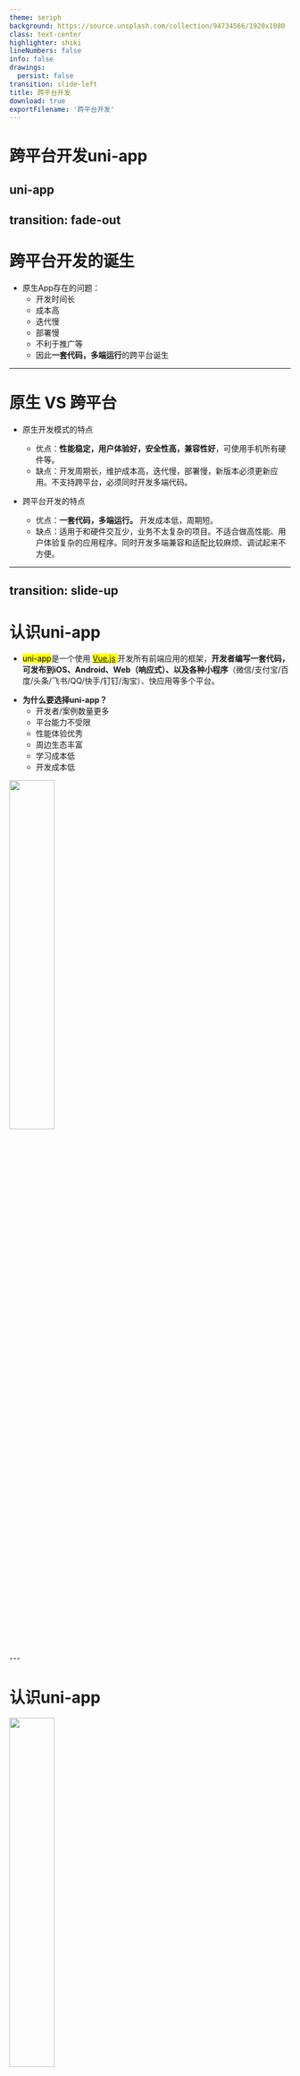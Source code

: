 ```yaml
---
theme: seriph
background: https://source.unsplash.com/collection/94734566/1920x1080
class: text-center
highlighter: shiki
lineNumbers: false
info: false
drawings:
  persist: false
transition: slide-left
title: 跨平台开发 
download: true
exportFilename: '跨平台开发'
---
```


# 跨平台开发uni-app
uni-app
---
transition: fade-out
---

# 跨平台开发的诞生
<v-clicks>

- 原生App存在的问题：
  - 开发时间长
  - 成本高
  - 迭代慢
  - 部署慢
  - 不利于推广等
  - 因此**一套代码，多端运行**的跨平台诞生

</v-clicks>

---

# 原生 VS 跨平台
<v-clicks>

- 原生开发模式的特点
  - 优点：**性能稳定，用户体验好，安全性高，兼容性好**，可使用手机所有硬件等。
  - 缺点：开发周期长，维护成本高，迭代慢，部署慢，新版本必须更新应用。不支持跨平台，必须同时开发多端代码。
  
- 跨平台开发的特点
  - 优点：**一套代码，多端运行。** 开发成本低，周期短。
  - 缺点：适用于和硬件交互少，业务不太复杂的项目。不适合做高性能、用户体验复杂的应用程序。同时开发多端兼容和适配比较麻烦、调试起来不方便。

</v-clicks>

---
transition: slide-up
---

# 认识uni-app
<v-clicks>

- <mark>uni-app</mark>是一个使用 <mark>[Vue.js](https://vuejs.org/) </mark>开发所有前端应用的框架，**开发者编写一套代码，可发布到iOS、Android、Web（响应式）、以及各种小程序**（微信/支付宝/百度/头条/飞书/QQ/快手/钉钉/淘宝）、快应用等多个平台。
  
<div class="mt10 flex justify-between content-start" >

- **为什么要选择uni-app？**
  - 开发者/案例数量更多
  - 平台能力不受限
  - 性能体验优秀
  - 周边生态丰富
  - 学习成本低
  - 开发成本低
  
<img class="w90" src="/uniapp.png" />
</div>
  
</v-clicks>
---

# 认识uni-app

<img class="h-105" src="/uniapp-framework.png" />

---

# uni-app VS 微信小程序
<v-clicks>

- 相同点
  - 接近**原生的体验、打开即用、不需要安装应用**
  - 有完善的官方文档
  - 生态圈丰富、组件丰富
  - 学习成本低
  
- 不同点
  - uni-app 支持跨平台，微信小程序不支持
  - uni-app 纯Vue体验、高效工程化强；微信小程序工程化弱，使用程序开发语言
  - uni-app 适合不太复杂的应用；微信小程序的兼容性和稳定性更好

</v-clicks>

---
layout: two-cols
---

# 创建uni-app项目

- uni-app 支持两种方式创建项目：
   
  - **1.通过 HBuilderX 创建** 
    - 下载安装 HbuilderX 编辑器 HBuilderX：[官方IDE下载地址](https://www.dcloud.io/hbuilderx.html)
    - 安装 uni-app vue3 编译器插件
    - 编译成微信小程序端代码
    - 开启服务端口

::right::

<div class="mt-16 ml-4">

![HbuilderX](HbuilderX.png)

</div>

---

# 创建uni-app项目

<v-clicks>

  - **2.通过命令行创建（不必依赖 HBuilderX）**
    - 使用正式版（对应HBuilderX最新正式版）
      ```bash
      vue create -p dcloudio/uni-preset-vue 项目名称
      ```

    - Vue3 + Vite + Typescript版:
      ```bash
      npx degit dcloudio/uni-preset-vue#vite-ts 项目名称
      ```
    - PS: **Vue3/Vite版要求 node 版本^14.18.0 || >=16.0.0**
    - [官网链接](https://uniapp.dcloud.net.cn/quickstart-cli.html#创建uni-app)

</v-clicks>

---

# 项目介绍

<div class="overflow-auto h-100">
<v-click>

```bash{16|17|18|all}
├── .husky                     # Git Hooks
├── dist                       # 打包文件夹（可删除重新打包）
├── src                        # 源代码
│   ├── components             # 全局组件
│   ├── pages                  # 主包页面
│       ├── index               # 首页
│   ├── services               # 所有请求
│   ├── static                 # 存放应用引用的本地静态资源的目录(ps:静态资源只能存放于此)
│   ├── stores                 # 全局 pinia store
│       ├── modules             # 模块
│       └── index.ts            # store 入口
│   ├── styles                 # 全局样式
│   ├── types                  # 类型声明文件
│   ├── utils                  # 全局方法
│   ├── App.vue                # 入口页面
│   ├── main.ts                # Vue初始化入口文件
│   ├── pages.json             # 配置页面路由、导航条、选项卡等页面类信息
│   ├── manifest.json          # 配置应用名称、appid、logo、版本等打包信息
│   └── uni.scss               # uni-app 内置的常用样式变量
├── .editorconfig              # editorconfig 配置
├── .eslintrc.cjs              # eslint 配置
├── .prettierrc.json           # prettier 配置
├── .gitignore                 # git 忽略文件
├── index.html                 # H5 端首页
├── package.json               # package.json 依赖
├── tsconfig.json              # typescript 配置
└── vite.config.ts             # vite 配置
```
</v-click>
</div>

---

# 组件


- [内置组件](https://uniapp.dcloud.net.cn/component/view.html)
- [扩展组件（uni-ui）](https://uniapp.dcloud.net.cn/component/view.html)：uni-ui是DCloud提供的一个跨端ui库，它是基于vue组件的、flex布局的、无dom的跨全端ui框架，它是**内置组件的补充**。
- [easycom](https://uniapp.dcloud.net.cn/collocation/pages.html#easycom): **HBuilderX 2.5.5**起支持**easycom**组件模式。


```json
// pages.json
{
  // 组件自动引入规则 修改easycom，需要重启服务器
  "easycom": {
    // 是否开启自动扫描
    "autoscan": true,
    // 以正则方式自定义组件匹配规则
    "custom": {
      // uni-ui 规则如下配置
      "^uni-(.*)": "@dcloudio/uni-ui/lib/uni-$1/uni-$1.vue",
      // 自动导入一以mp开头的组件
      "^Mp(.*)":"@/components/Mp$1.vue"
    }
  },
}
```

<style>
  img{
    width:40%;
  }
</style>

---
layout: two-cols
---

# 用VSCode开发uni-app

- **为什么选择 VSCode ？** 
  - 对 TS 类型支持暂不完善 
  - VSCode 对 TS 类型支持友好，熟悉的编辑器
  
- **VScode 安装uni-app插件**
  - **uni-create-view** ：快速创建 uni-app 页面
  - **uni-helper** ：uni-app 代码提示
  - **uniapp 小程序扩展** ：鼠标悬停查文档
  
::right::

<div class="mt-16 ml-30">

<img class="w70" src="/vscodePlugin.png" />"

</div>

---

# 用VSCode开发uni-app
<v-click>

- ts 类型校验
  - 安装类型声明文件:
    ```bash
    npm i -D @types/wechat-miniprogram @uni-helper/uni-app-types
    ```

  - 配置 tsconfig.json
  
  <div class="overflow-auto h-60">

  ```json
      {
        "compilerOptions": {
          "types": [
            "@dcloudio/types",
            "miniprogram-api-typings",
            "@uni-helper/uni-app-types",
            "@uni-helper/uni-ui-types"
          ]
        },
        "vueCompilerOptions": {
          // experimentalRuntimeMode 已废弃，现调整为 nativeTags，请升级 Volar 插件至最新版本
          "nativeTags": ["block", "component", "template", "slot"]
        },
      }
    ```
  </div>

</v-click>

---

# 用VSCode开发uni-app
<v-click>

- json 注释问题
![jsonc](/jsonc.png)

</v-click>

---

# 微信开发者工具调试

- HBuilderX
  - Tool -> Setting -> Run -> WeChat Developer Runing Configuration
  
- VScode
  - 执行 ```npm run dev:mp-weixin```
  - 打开微信开发者工具, 导入此路径 **dist\dev\mp-weixin** 下的代码包 
---

# 项目打包

- **微信小程序**
  ```bash
  npm run build:mp-weixin
  ```
  - 发布
    1. 打开微信开发者工具，导入 **dist\build\mp-weixin** 代码包，并上传代码；
    2. 微信公众号后台提交审核。
   
- **H5**
  ```bash
  npm run build:h5
  ```

- **Android & IOS**
  - 如果打包成 App 端，将项目代码导入 HbuilderX 开发工具，由 HbuilderX 运行到真机或模拟器，提供原生App云打包服务。  
---

# 跨端兼容
- **条件编译**
  - 条件编译语法：通过特殊注释，以 **#ifdef** 或 **#ifndef** 加 平台名称 开头，以 **#endif** 结尾。

- **样式兼容**
  - 非H5端不支持*选择器
  - 非H5端默认并未启用 scoped
  - 页面**视口差异**
  - [uni-app跨端注意](https://uniapp.dcloud.net.cn/matter.html)

---

# 跨端兼容

- **组件兼容**
  
  例如：[button](https://uniapp.dcloud.net.cn/component/button.html) 
  ![buttonType](/buttonType.png)

  ![buttonOpenType](/buttonOpenType.png)

<style>
  img{
    max-width:65%;
  }
</style>

---

# 跨端兼容

- JSAPI兼容
  - 非H5端，不支持window、document等浏览器的JSAPI。
  
---

# 骨架屏

<div class="flex justify-between content-start">

- 微信开发者工具 -> 生成骨架屏 -> 转成vue文件 -> 展示骨架屏

<img class="w50" src="/skeleton.png"/>

</div>

---
layout: end
---


<style>
  .end {
    background: url('https://source.unsplash.com/collection/94734566/1920x1080') no-repeat center center;
    background-size: cover;
    font-size: 2.5rem !important;
  } 
</style>
